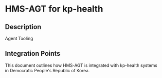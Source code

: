 # HMS-AGT for kp-health

## Description

Agent Tooling

## Integration Points

This document outlines how HMS-AGT is integrated with kp-health systems in Democratic People's Republic of Korea.
